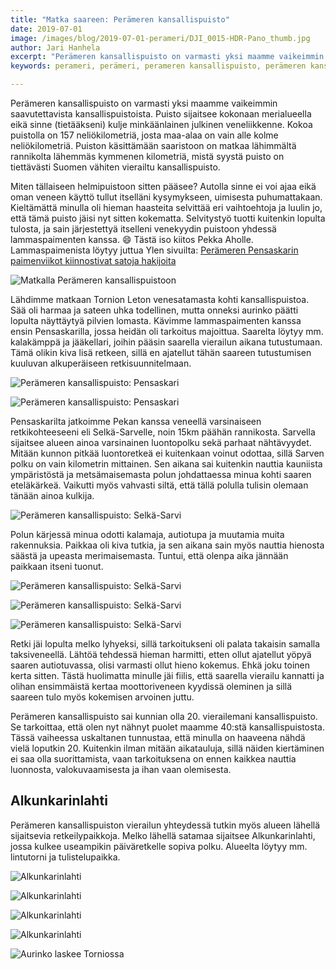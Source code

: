 ```yaml
---
title: "Matka saareen: Perämeren kansallispuisto"
date: 2019-07-01
image: /images/blog/2019-07-01-perameri/DJI_0015-HDR-Pano_thumb.jpg
author: Jari Hanhela
excerpt: "Perämeren kansallispuisto on varmasti yksi maamme vaikeimmin saavutettavista kansallispuistoista. Puisto sijaitsee kokonaan merialueella eikä sinne (tietääkseni) kulje minkäänlainen julkinen veneliikkenne. Kokoa puistolla on 157 neliökilometriä, josta maa-alaa on vain alle kolme neliökilometriä. Puiston käsittämään saaristoon on matkaa lähimmältä rannikolta lähemmäs kymmenen kilometriä, mistä syystä puisto on tiettävästi Suomen vähiten vierailtu kansallispuisto."
keywords: perameri, perämeri, perameren kansallispuisto, perämeren kansallispuisto, selkä-sarvi, selka-sarvi, selkäsarvi, selkasarvi, pensaskari

---
```


Perämeren kansallispuisto on varmasti yksi maamme vaikeimmin saavutettavista kansallispuistoista. Puisto sijaitsee kokonaan merialueella eikä sinne (tietääkseni) kulje minkäänlainen julkinen veneliikkenne. Kokoa puistolla on 157 neliökilometriä, josta maa-alaa on vain alle kolme neliökilometriä. Puiston käsittämään saaristoon on matkaa lähimmältä rannikolta lähemmäs kymmenen kilometriä, mistä syystä puisto on tiettävästi Suomen vähiten vierailtu kansallispuisto.

Miten tällaiseen helmipuistoon sitten pääsee? Autolla sinne ei voi ajaa eikä oman veneen käyttö tullut itselläni kysymykseen, uimisesta puhumattakaan. Kieltämättä minulla oli hieman haasteita selvittää eri vaihtoehtoja ja luulin jo, että tämä puisto jäisi nyt sitten kokematta. Selvitystyö tuotti kuitenkin lopulta tulosta, ja sain järjestettyä itselleni venekyydin puistoon yhdessä lammaspaimenten kanssa. 😄 Tästä iso kiitos Pekka Aholle. Lammaspaimenista löytyy juttua Ylen sivuilta: [Perämeren Pensaskarin paimenviikot kiinnostivat satoja hakijoita](https://yle.fi/uutiset/3-10618231)

![Matkalla Perämeren kansallispuistoon](/images/blog/2019-07-01-perameri/_MG_7544_thumb.jpg)

Lähdimme matkaan Tornion Leton venesatamasta kohti kansallispuistoa. Sää oli harmaa ja sateen uhka todellinen, mutta onneksi aurinko päätti lopulta näyttäytyä pilvien lomasta. Kävimme lammaspaimenten kanssa ensin Pensaskarilla, jossa heidän oli tarkoitus majoittua. Saarelta löytyy mm. kalakämppä ja jääkellari, joihin pääsin saarella vierailun aikana tutustumaan. Tämä olikin kiva lisä retkeen, sillä en ajatellut tähän saareen tutustumisen kuuluvan alkuperäiseen retkisuunnitelmaan. 

![Perämeren kansallispuisto: Pensaskari](/images/blog/2019-07-01-perameri/_MG_7555_thumb.jpg)

![Perämeren kansallispuisto: Pensaskari](/images/blog/2019-07-01-perameri/_MG_7559_thumb.jpg)

Pensaskarilta jatkoimme Pekan kanssa veneellä varsinaiseen retkikohteeseeni eli Selkä-Sarvelle, noin 15km päähän rannikosta. Sarvella sijaitsee alueen ainoa varsinainen luontopolku sekä parhaat nähtävyydet. Mitään kunnon pitkää luontoretkeä ei kuitenkaan voinut odottaa, sillä Sarven polku on vain kilometrin mittainen. Sen aikana sai kuitenkin nauttia kauniista ympäristöstä ja metsämaisemasta polun johdattaessa minua kohti saaren eteläkärkeä. Vaikutti myös vahvasti siltä, että tällä polulla tulisin olemaan tänään ainoa kulkija.

![Perämeren kansallispuisto: Selkä-Sarvi](/images/blog/2019-07-01-perameri/_MG_7675_thumb.jpg)

Polun kärjessä minua odotti kalamaja, autiotupa ja muutamia muita rakennuksia. Paikkaa oli kiva tutkia, ja sen aikana sain myös nauttia hienosta säästä ja upeasta merimaisemasta. Tuntui, että olenpa aika jännään paikkaan itseni tuonut. 

![Perämeren kansallispuisto: Selkä-Sarvi](/images/blog/2019-07-01-perameri/_MG_7637-Pano_thumb.jpg)

![Perämeren kansallispuisto: Selkä-Sarvi](/images/blog/2019-07-01-perameri/_MG_7654_thumb.jpg)

![Perämeren kansallispuisto: Selkä-Sarvi](/images/blog/2019-07-01-perameri/DJI_0015-HDR-Pano_thumb.jpg)

Retki jäi lopulta melko lyhyeksi, sillä tarkoitukseni oli palata takaisin samalla taksiveneellä. Lähtöä tehdessä hieman harmitti, etten ollut ajatellut yöpyä saaren autiotuvassa, olisi varmasti ollut hieno kokemus. Ehkä joku toinen kerta sitten. Tästä huolimatta minulle jäi fiilis, että saarella vierailu kannatti ja olihan ensimmäistä kertaa moottoriveneen kyydissä oleminen ja sillä saareen tulo myös kokemisen arvoinen juttu.


Perämeren kansallispuisto sai kunnian olla 20. vierailemani kansallispuisto. Se tarkoittaa, että olen nyt nähnyt puolet maamme 40:stä kansallispuistosta. Tässä vaiheessa uskaltanen tunnustaa, että minulla on haaveena nähdä vielä loputkin 20. Kuitenkin ilman mitään aikatauluja, sillä näiden kiertäminen ei saa olla suorittamista, vaan tarkoituksena on ennen kaikkea nauttia luonnosta, valokuvaamisesta ja ihan vaan olemisesta.

## Alkunkarinlahti

Perämeren kansallispuiston vierailun yhteydessä tutkin myös alueen lähellä sijaitsevia retkeilypaikkoja. Melko lähellä satamaa sijaitsee Alkunkarinlahti, jossa kulkee useampikin päiväretkelle sopiva polku. Alueelta löytyy mm. lintutorni ja tulistelupaikka.

![Alkunkarinlahti](/images/blog/2019-07-01-perameri/_MG_7485_thumb.jpg)

![Alkunkarinlahti](/images/blog/2019-07-01-perameri/_MG_7445_thumb.jpg)

![Alkunkarinlahti](/images/blog/2019-07-01-perameri/_MG_7486_thumb.jpg)

![Alkunkarinlahti](/images/blog/2019-07-01-perameri/_MG_7523-Pano_thumb.jpg)

![Aurinko laskee Torniossa](/images/blog/2019-07-01-perameri/_MG_7373_thumb.jpg)
